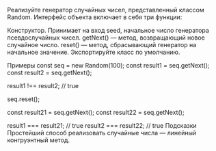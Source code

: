Реализуйте генератор случайных чисел, представленный классом Random. Интерфейс объекта включает в себя три функции:

Конструктор. Принимает на вход seed, начальное число генератора псевдослучайных чисел.
getNext() — метод, возвращающий новое случайное число.
reset() — метод, сбрасывающий генератор на начальное значение.
Экспортируйте класс по умолчанию.

Примеры
const seq = new Random(100);
const result1 = seq.getNext();
const result2 = seq.getNext();

result1 !== result2; // true

seq.reset();

const result21 = seq.getNext();
const result22 = seq.getNext();

result1 === result21; // true
result2 === result22; // true
Подсказки
Простейший способ реализовать случайные числа — линейный конгруэнтный метод.